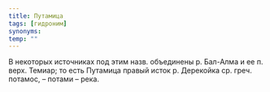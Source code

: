 ```yaml
---
title: Путамица
tags: [гидроним]
synonyms:
temp: ""
---
```


В некоторых источниках под этим назв. объединены р. Бал-Алма и ее п. верх.
Темиар; то есть Путамица правый исток р. Дерекойка ср. греч. потамос, – потами –
река.
